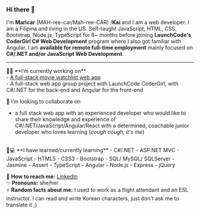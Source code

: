 ### Hi there 👋

<!--
**carrimaxx/carrimaxx** is a ✨ _special_ ✨ repository because its `README.md` (this file) appears on your GitHub profile.

Here are some ideas to get you started:

- 🔭 I’m currently working on ...
- 🌱 I’m currently learning ...
- 👯 I’m looking to collaborate on ...
- 🤔 I’m looking for help with ...
- 💬 Ask me about ...
- 📫 How to reach me: ...
- 😄 Pronouns: ...
- ⚡ Fun fact: ...

##### Github Stats
Commits: {{ COMMITS }}
Repositories: {{ REPOSITORIES }}
Account age: {{ ACCOUNT_AGE }}
-->
I'm **Maricar** (MAH-ree-car/Mah-ree-CAR) /**Kai** and I am a web developer. I am a Filipina and living in the US. Self-taught JavaScript, HTML, CSS, Bootstrap, Node.js, TypeScript for 6~ months before joining **LaunchCode's CoderGirl C# Web Development** program where I also got familiar with Angular. I am **available for remote full-time employment** mainly focused on **C#/.NET and/or JavaScript Web Development**.
<br>
<hr>
👩‍💻 **I’m currently working on**
<br>
- <a href="https://github.com/carrimaxx/MovieWatchlist">A full-stack movie watchlist web app</a>
<br>
- A full-stack web app group project with LaunchCode CoderGirl, with C#/.NET for the back-end and Angular for the front-end
<br>

👯 I’m looking to collaborate on 
- a full stack web app with an experienced developer who would like to share their knowledge and experience of C#/.NET/JavaScript/Angular/React with a determined, coachable junior developer who loves learning (*cough cough, it's me*)
<br>
🌱💻 **I have learned/currently learning**
- C#/.NET
- ASP.NET MVC
- JavaScript
- HTML5
- CSS3
- Bootstrap
- SQL/ MySQL/ SQLServer
- Jasmine
- Assert
- TypeScript
- Angular
- Node.js
- Express
- jQuery


📧 **How to reach me:** <a href="https://www.linkedin.com/authwall?trk=gf&trkInfo=AQHyjq3ww_dROwAAAXfhlx0ouoRAxqESwrt3D9h_GORCJ8qvG0OEH2tkpk-2J-GLNMD4aYXx_4BmNC8O6F9OOUQh9NSUkpU7AB-Aptqgw6DlwPtchajF2yfAVaGbg4oG6_SyZ08=&originalReferer=&sessionRedirect=https%3A%2F%2Fwww.linkedin.com%2Fin%2Fmaricar-walters%2F">LinkedIn</a>
<br>
✨ **Pronouns:** she/her
<br>
⚡ **Random facts about me:** I used to work as a flight attendant and an ESL instructor. I can read and write Korean characters, just don't ask me to translate it ;)
